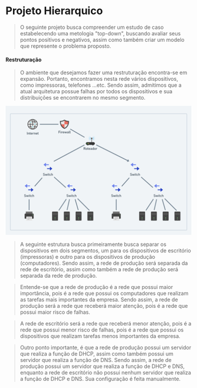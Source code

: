 # Projeto Hierarquico

> O seguinte projeto busca compreender um estudo de caso estabelecendo uma metologia "top-down", buscando avaliar seus pontos positivos e negativos, assim como também criar um modelo que represente o problema proposto.

#### Restruturação
> O ambiente que desejamos fazer uma restruturação encontra-se em expansão. Portanto, encontramos nesta rede vários dispositivos, como impressoras, telefones ...etc. Sendo assim, admitimos que a atual arquitetura possue falhas por todos os dispositivos e sua distribuições se encontrarem no mesmo segmento.

![Rede Novo](./images/image_01.png)

> A seguinte estrutura busca primeiramente busca separar os dispositivos em dois segmentos, um para os dispositivos de escritório (impressoras) e outro para os dispositivos de produção (computadores). Sendo assim, a rede de produção será separada da rede de escritório, assim como também a rede de produção será separada da rede de produção.

> Entende-se que a rede de produção é a rede que possui maior importância, pois é a rede que possui os computadores que realizam as tarefas mais importantes da empresa. Sendo assim, a rede de produção será a rede que receberá maior atenção, pois é a rede que possui maior risco de falhas.

> A rede de escritório será a rede que receberá menor atenção, pois é a rede que possui menor risco de falhas, pois é a rede que possui os dispositivos que realizam tarefas menos importantes da empresa.

> Outro ponto importante, é que a rede de produção possui um servidor que realiza a função de DHCP, assim como também possui um servidor que realiza a função de DNS. Sendo assim, a rede de produção possui um servidor que realiza a função de DHCP e DNS, enquanto a rede de escritório não possui nenhum servidor que realiza a função de DHCP e DNS. Sua configuração é feita manualmente.